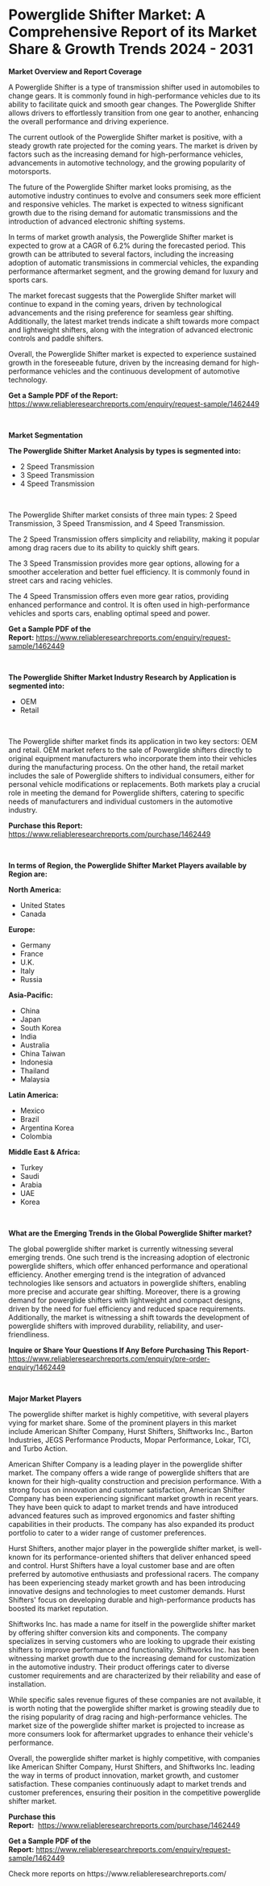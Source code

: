 <p><h1>Powerglide Shifter Market: A Comprehensive Report of its Market Share & Growth Trends 2024 - 2031</h1></p><p><strong>Market Overview and Report Coverage</strong></p>
<p><p>A Powerglide Shifter is a type of transmission shifter used in automobiles to change gears. It is commonly found in high-performance vehicles due to its ability to facilitate quick and smooth gear changes. The Powerglide Shifter allows drivers to effortlessly transition from one gear to another, enhancing the overall performance and driving experience.</p><p>The current outlook of the Powerglide Shifter market is positive, with a steady growth rate projected for the coming years. The market is driven by factors such as the increasing demand for high-performance vehicles, advancements in automotive technology, and the growing popularity of motorsports.</p><p>The future of the Powerglide Shifter market looks promising, as the automotive industry continues to evolve and consumers seek more efficient and responsive vehicles. The market is expected to witness significant growth due to the rising demand for automatic transmissions and the introduction of advanced electronic shifting systems.</p><p>In terms of market growth analysis, the Powerglide Shifter market is expected to grow at a CAGR of 6.2% during the forecasted period. This growth can be attributed to several factors, including the increasing adoption of automatic transmissions in commercial vehicles, the expanding performance aftermarket segment, and the growing demand for luxury and sports cars.</p><p>The market forecast suggests that the Powerglide Shifter market will continue to expand in the coming years, driven by technological advancements and the rising preference for seamless gear shifting. Additionally, the latest market trends indicate a shift towards more compact and lightweight shifters, along with the integration of advanced electronic controls and paddle shifters.</p><p>Overall, the Powerglide Shifter market is expected to experience sustained growth in the foreseeable future, driven by the increasing demand for high-performance vehicles and the continuous development of automotive technology.</p></p>
<p><strong>Get a Sample PDF of the Report:</strong> <a href="https://www.reliableresearchreports.com/enquiry/request-sample/1462449">https://www.reliableresearchreports.com/enquiry/request-sample/1462449</a></p>
<p>&nbsp;</p>
<p><strong>Market Segmentation</strong></p>
<p><strong>The Powerglide Shifter Market Analysis by types is segmented into:</strong></p>
<p><ul><li>2 Speed Transmission</li><li>3 Speed Transmission</li><li>4 Speed Transmission</li></ul></p>
<p>&nbsp;</p>
<p><p>The Powerglide Shifter market consists of three main types: 2 Speed Transmission, 3 Speed Transmission, and 4 Speed Transmission. </p><p>The 2 Speed Transmission offers simplicity and reliability, making it popular among drag racers due to its ability to quickly shift gears. </p><p>The 3 Speed Transmission provides more gear options, allowing for a smoother acceleration and better fuel efficiency. It is commonly found in street cars and racing vehicles.</p><p>The 4 Speed Transmission offers even more gear ratios, providing enhanced performance and control. It is often used in high-performance vehicles and sports cars, enabling optimal speed and power.</p></p>
<p><strong>Get a Sample PDF of the Report:</strong>&nbsp;<a href="https://www.reliableresearchreports.com/enquiry/request-sample/1462449">https://www.reliableresearchreports.com/enquiry/request-sample/1462449</a></p>
<p>&nbsp;</p>
<p><strong>The Powerglide Shifter Market Industry Research by Application is segmented into:</strong></p>
<p><ul><li>OEM</li><li>Retail</li></ul></p>
<p>&nbsp;</p>
<p><p>The Powerglide shifter market finds its application in two key sectors: OEM and retail. OEM market refers to the sale of Powerglide shifters directly to original equipment manufacturers who incorporate them into their vehicles during the manufacturing process. On the other hand, the retail market includes the sale of Powerglide shifters to individual consumers, either for personal vehicle modifications or replacements. Both markets play a crucial role in meeting the demand for Powerglide shifters, catering to specific needs of manufacturers and individual customers in the automotive industry.</p></p>
<p><strong>Purchase this Report:</strong>&nbsp; <a href="https://www.reliableresearchreports.com/purchase/1462449">https://www.reliableresearchreports.com/purchase/1462449</a></p>
<p>&nbsp;</p>
<p><strong>In terms of Region, the Powerglide Shifter Market Players available by Region are:</strong></p>
<p>
    <p> <strong> North America: </strong>
        <ul>
            <li>United States</li>
            <li>Canada</li>
        </ul>
        </p> 
    <p> <strong> Europe: </strong>
        <ul>
            <li>Germany</li>
            <li>France</li>
            <li>U.K.</li>
            <li>Italy</li>
            <li>Russia</li>
        </ul>
        </p> 
    <p> <strong> Asia-Pacific: </strong>
        <ul>
            <li>China</li>
            <li>Japan</li>
            <li>South Korea</li>
            <li>India</li>
            <li>Australia</li>
            <li>China Taiwan</li>
            <li>Indonesia</li>
            <li>Thailand</li>
            <li>Malaysia</li>
        </ul>
        </p> 
    <p> <strong> Latin America: </strong>
        <ul>
            <li>Mexico</li>
            <li>Brazil</li>
            <li>Argentina Korea</li>
            <li>Colombia</li>
        </ul>
        </p> 
    <p> <strong> Middle East & Africa: </strong>
        <ul>
            <li>Turkey</li>
            <li>Saudi</li>
            <li>Arabia</li>
            <li>UAE</li>
            <li>Korea</li>
        </ul>
    </p>
    </p>
<p>&nbsp;</p>
<p><strong>What are the Emerging Trends in the Global Powerglide Shifter market?</strong></p>
<p><p>The global powerglide shifter market is currently witnessing several emerging trends. One such trend is the increasing adoption of electronic powerglide shifters, which offer enhanced performance and operational efficiency. Another emerging trend is the integration of advanced technologies like sensors and actuators in powerglide shifters, enabling more precise and accurate gear shifting. Moreover, there is a growing demand for powerglide shifters with lightweight and compact designs, driven by the need for fuel efficiency and reduced space requirements. Additionally, the market is witnessing a shift towards the development of powerglide shifters with improved durability, reliability, and user-friendliness.</p></p>
<p><strong>Inquire or Share Your Questions If Any Before Purchasing This Report</strong>- <a href="https://www.reliableresearchreports.com/enquiry/pre-order-enquiry/1462449">https://www.reliableresearchreports.com/enquiry/pre-order-enquiry/1462449</a></p>
<p>&nbsp;</p>
<p><strong>Major Market Players</strong></p>
<p><p>The powerglide shifter market is highly competitive, with several players vying for market share. Some of the prominent players in this market include American Shifter Company, Hurst Shifters, Shiftworks Inc., Barton Industries, JEGS Performance Products, Mopar Performance, Lokar, TCI, and Turbo Action.</p><p>American Shifter Company is a leading player in the powerglide shifter market. The company offers a wide range of powerglide shifters that are known for their high-quality construction and precision performance. With a strong focus on innovation and customer satisfaction, American Shifter Company has been experiencing significant market growth in recent years. They have been quick to adapt to market trends and have introduced advanced features such as improved ergonomics and faster shifting capabilities in their products. The company has also expanded its product portfolio to cater to a wider range of customer preferences.</p><p>Hurst Shifters, another major player in the powerglide shifter market, is well-known for its performance-oriented shifters that deliver enhanced speed and control. Hurst Shifters have a loyal customer base and are often preferred by automotive enthusiasts and professional racers. The company has been experiencing steady market growth and has been introducing innovative designs and technologies to meet customer demands. Hurst Shifters' focus on developing durable and high-performance products has boosted its market reputation.</p><p>Shiftworks Inc. has made a name for itself in the powerglide shifter market by offering shifter conversion kits and components. The company specializes in serving customers who are looking to upgrade their existing shifters to improve performance and functionality. Shiftworks Inc. has been witnessing market growth due to the increasing demand for customization in the automotive industry. Their product offerings cater to diverse customer requirements and are characterized by their reliability and ease of installation.</p><p>While specific sales revenue figures of these companies are not available, it is worth noting that the powerglide shifter market is growing steadily due to the rising popularity of drag racing and high-performance vehicles. The market size of the powerglide shifter market is projected to increase as more consumers look for aftermarket upgrades to enhance their vehicle's performance.</p><p>Overall, the powerglide shifter market is highly competitive, with companies like American Shifter Company, Hurst Shifters, and Shiftworks Inc. leading the way in terms of product innovation, market growth, and customer satisfaction. These companies continuously adapt to market trends and customer preferences, ensuring their position in the competitive powerglide shifter market.</p></p>
<p><strong>Purchase this Report:</strong>&nbsp;&nbsp;<a href="https://www.reliableresearchreports.com/purchase/1462449">https://www.reliableresearchreports.com/purchase/1462449</a></p>
<p></p>
<p><strong>Get a Sample PDF of the Report:</strong>&nbsp;<a href="https://www.reliableresearchreports.com/enquiry/request-sample/1462449">https://www.reliableresearchreports.com/enquiry/request-sample/1462449</a></p>
<p>Check more reports on https://www.reliableresearchreports.com/</p>